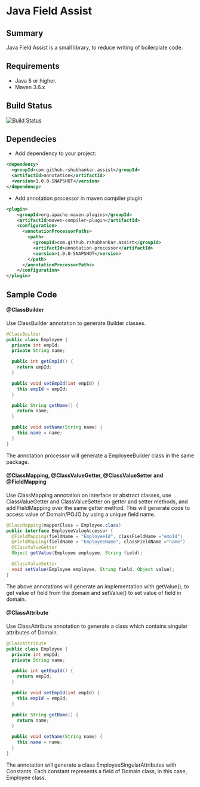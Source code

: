 Java Field Assist
=====

## Summary
Java Field Assist is a small library, to reduce writing of boilerplate code.

## Requirements
* Java 8 or higher.
* Maven 3.6.x

## Build Status
[![Build Status](https://travis-ci.com/rshubhankar/assist.svg?branch=master)](https://travis-ci.com/github/rshubhankar/assist/builds)

## Dependecies
* Add dependency to your project:
```xml
<dependency>
  <groupId>com.github.rshubhankar.assist</groupId>
  <artifactId>annotation</artifactId>
  <version>1.0.0-SNAPSHOT</version>
</dependency>
```

* Add annotation processor in maven compiler plugin
```xml
<plugin>
    <groupId>org.apache.maven.plugins</groupId>
    <artifactId>maven-compiler-plugin</artifactId>
    <configuration>
      <annotationProcessorPaths>
        <path>
          <groupId>com.github.rshubhankar.assist</groupId>
          <artifactId>annotation-processor</artifactId>
          <version>1.0.0-SNAPSHOT</version>
        </path>
      </annotationProcessorPaths>
    </configuration>
</plugin>
```

## Sample Code
#### @ClassBuilder
Use ClassBuilder annotation to generate Builder classes.

```java
@ClassBuilder
public class Employee {
  private int empId;
  private String name;

  public int getEmpId() {
    return empId;
  }

  public void setEmpId(int empId) {
    this.empId = empId;
  }

  public String getName() {
    return name;
  }

  public void setName(String name) {
    this.name = name;
  }
}
```
The annotation processor will generate a EmployeeBuilder class in the same package.

#### @ClassMapping, @ClassValueGetter, @ClassValueSetter and @FieldMapping

Use ClassMapping annotation on interface or abstract classes, use ClassValueGetter and ClassValueSetter
on getter and setter methods, and add FieldMapping over the same getter method. This will generate code
to access value of Domain/POJO by using a unique field name.

```java
@ClassMapping(mapperClass = Employee.class)
public interface EmployeeValueAccessor {
  @FieldMapping(fieldName = "EmployeeId", classFieldName ="empId")
  @FieldMapping(fieldName = "EmployeeName", classFieldName ="name")
  @ClassValueGetter
  Object getValue(Employee employee, String field);

  @ClassValueSetter
  void setValue(Employee employee, String field, Object value);
}
```

The above annotations will generate an implementation with getValue(), to get value of field from the domain 
and setValue() to set value of field in domain.

#### @ClassAttribute
Use ClassAttribute annotation to generate a class which contains singular attributes of Domain.

```java
@ClassAttribute
public class Employee {
  private int empId;
  private String name;

  public int getEmpId() {
    return empId;
  }

  public void setEmpId(int empId) {
    this.empId = empId;
  }

  public String getName() {
    return name;
  }

  public void setName(String name) {
    this.name = name;
  }
}
```
The annotation will generate a class EmployeeSingularAttributes with Constants. Each constant 
represents a field of Domain class, in this case, Employee class.
